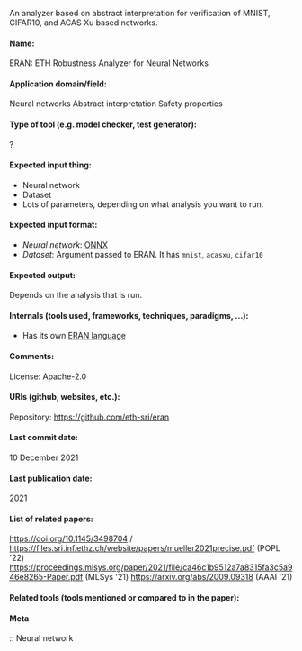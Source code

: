 An analyzer based on abstract interpretation for verification of MNIST, CIFAR10, and ACAS Xu based networks.

#### Name:
ERAN: ETH Robustness Analyzer for Neural Networks

#### Application domain/field:
Neural networks
Abstract interpretation
Safety properties

#### Type of tool (e.g. model checker, test generator):
?

#### Expected input thing:
- Neural network
- Dataset
- Lots of parameters, depending on what analysis you want to run.

#### Expected input format:
- *Neural network*: [ONNX](../Formats/ONNX.md)
- *Dataset*: Argument passed to ERAN. It has `mnist`, `acasxu`, `cifar10`

#### Expected output:
Depends on the analysis that is run.

#### Internals (tools used, frameworks, techniques, paradigms, ...):
- Has its own [ERAN language](../Formats/ERAN%20language.md)

#### Comments:
License: Apache-2.0

#### URIs (github, websites, etc.):
Repository: https://github.com/eth-sri/eran

#### Last commit date:
10 December 2021

#### Last publication date:
2021

#### List of related papers:
https://doi.org/10.1145/3498704 / https://files.sri.inf.ethz.ch/website/papers/mueller2021precise.pdf (POPL '22)
https://proceedings.mlsys.org/paper/2021/file/ca46c1b9512a7a8315fa3c5a946e8265-Paper.pdf (MLSys '21)
https://arxiv.org/abs/2009.09318 (AAAI '21)

#### Related tools (tools mentioned or compared to in the paper):

#### Meta
:: Neural network